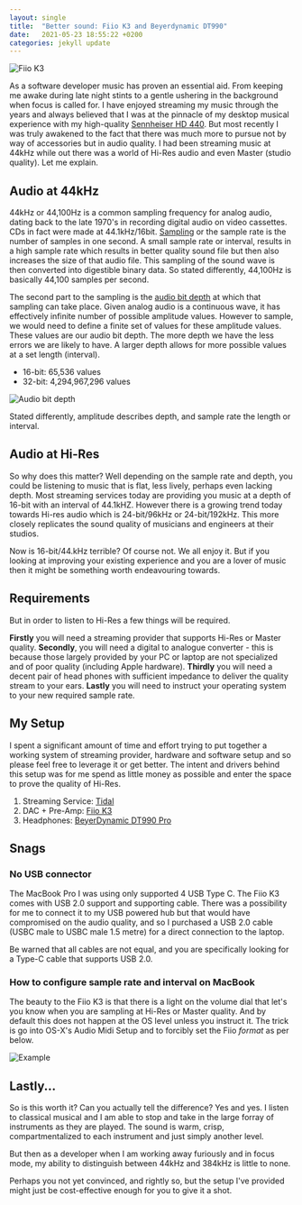 ```yaml
---
layout: single 
title:  "Better sound: Fiio K3 and Beyerdynamic DT990"
date:   2021-05-23 18:55:22 +0200
categories: jekyll update
---
```

![Fiio K3](/blog/images/fiiok3.jpg)

As a software developer music has proven an essential aid. From keeping me awake during late night stints to a gentle
ushering in the background when focus is called for. I have enjoyed streaming my music through the years and always
believed that I was at the pinnacle of my desktop musical experience with my high-quality [Sennheiser HD 440](https://www.cnet.com/reviews/sennheiser-hd-448-review/). 
But most recently I was truly awakened to the fact that there was much more to pursue not by way of accessories but in audio quality. 
I had been streaming music at 44kHz while out there was a world of Hi-Res audio and even Master (studio quality). 
Let me explain.

## Audio at 44kHz
44kHz or 44,100Hz is a common sampling frequency for analog audio, dating back to the late 1970's in recording digital
audio on video cassettes. CDs in fact were made at 44.1kHz/16bit. [Sampling](https://www.101computing.net/sampling-sound/)
or the sample rate is the number of samples in one second. A small sample rate or interval, results in a high sample rate 
which results in better quality sound file but then also increases the size of that audio file. This sampling of the sound wave is then 
converted into digestible binary data. So stated differently, 44,100Hz is basically 44,100 samples per second. 

The second part to the sampling is the [audio bit depth](https://www.izotope.com/en/learn/digital-audio-basics-sample-rate-and-bit-depth.html) at which that sampling
can take place. Given analog audio is a continuous wave, it has effectively infinite number of possible amplitude values. However to sample, 
we would need to define a finite set of values for these amplitude values. These values are our audio bit depth.
The more depth we have the less errors we are likely to have. A larger depth allows for more possible values at a set length (interval).

* 16-bit: 65,536 values
* 32-bit: 4,294,967,296 values

![Audio bit depth](/blog/images/audio_bit_depth.png)

Stated differently, amplitude describes depth, and sample rate the length or interval. 

## Audio at Hi-Res
So why does this matter? Well depending on the sample rate and depth, you could be listening to music that is flat,
	 less lively, perhaps even lacking depth. Most streaming services today are providing you music at a depth of 16-bit
	 with an interval of 44.1kHZ. However there is a growing trend today towards Hi-res audio which is 24-bit/96kHz 
	 or 24-bit/192kHz. This more closely replicates the sound quality of musicians and engineers at their studios.

Now is 16-bit/44.kHz terrible? Of course not. We all enjoy it. But if you looking at improving your existing experience
and you are a lover of music then it might be something worth endeavouring towards.

## Requirements
But in order to listen to Hi-Res a few things will be required. 

**Firstly** you will need a streaming provider that supports Hi-Res or Master quality. **Secondly**, you will need a digital
to analogue converter - this is because those largely provided by your PC or laptop are not specialized and of
poor quality (including Apple hardware). **Thirdly** you will need a decent pair of head phones with sufficient
impedance to deliver the quality stream to your ears. **Lastly** you will need to instruct your operating system to your new 
required sample rate.

## My Setup
I spent a significant amount of time and effort trying to put together a working system of streaming provider, hardware
and software setup and so please feel free to leverage it or get better. The intent and drivers behind this setup
		was for me spend as little money as possible and enter the space to prove the quality of Hi-Res.

1. Streaming Service: [Tidal](https://tidal.com/)
1. DAC + Pre-Amp: [Fiio K3](https://www.amazon.com/FiiO-Headphone-Amplifier-Computer-Balanced/dp/B07KR3RF4H)
1. Headphones: [BeyerDynamic DT990 Pro](https://www.amazon.com/gp/product/B0011UB9CQ/ref=ppx_yo_dt_b_asin_title_o00_s00?ie=UTF8&psc=1)

## Snags
### No USB connector
The MacBook Pro I was using only supported 4 USB Type C. The Fiio K3 comes with USB 2.0 support and supporting cable. 
There was a possibility for me to connect it to my USB powered hub but that would have compromised
on the audio quality, and so I purchased a USB 2.0 cable (USBC male to USBC male 1.5 metre) for a direct connection
to the laptop.

Be warned that all cables are not equal, and you are specifically looking for a Type-C cable that supports USB 2.0. 

### How to configure sample rate and interval on MacBook
The beauty to the Fiio K3 is that there is a light on the volume dial that let's you know when you 
are sampling at Hi-Res or Master quality. And by default this does not happen at the OS level unless you instruct it.
The trick is go into OS-X's Audio Midi Setup and to forcibly set the Fiio *format* as per below.

![Example](/blog/images/MidiSetup.png)

## Lastly...
So is this worth it? Can you actually tell the difference? Yes and yes.
I listen to classical musical and I am able to stop and take in the large forray of
instruments as they are played. The sound is warm, crisp, compartmentalized to each
instrument and just simply another level. 

But then as a developer when I am working away furiously and in focus mode, my ability
to distinguish between 44kHz and 384kHz is little to none.

Perhaps you not yet convinced, and rightly so, but the setup I've provided might just
be cost-effective enough for you to give it a shot. 
